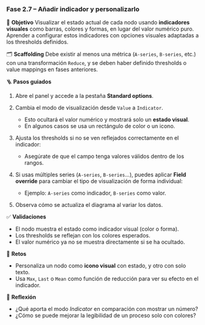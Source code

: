 ### Fase 2.7 – Añadir indicador y personalizarlo

🎯 **Objetivo**
Visualizar el estado actual de cada nodo usando **indicadores visuales** como barras, colores y formas, en lugar del valor numérico puro. Aprender a configurar estos indicadores con opciones visuales adaptadas a los thresholds definidos.

🗂️ **Scaffolding**
Debe existir al menos una métrica (`A-series`, `B-series`, etc.) con una transformación `Reduce`, y se deben haber definido thresholds o value mappings en fases anteriores.

🪜 **Pasos guiados**

1. Abre el panel y accede a la pestaña **Standard options**.

2. Cambia el modo de visualización desde `Value` a `Indicator`.

   * Esto ocultará el valor numérico y mostrará solo un **estado visual**.
   * En algunos casos se usa un rectángulo de color o un icono.

3. Ajusta los thresholds si no se ven reflejados correctamente en el indicador:

   * Asegúrate de que el campo tenga valores válidos dentro de los rangos.

4. Si usas múltiples series (`A-series`, `B-series`...), puedes aplicar **Field override** para cambiar el tipo de visualización de forma individual:

   * Ejemplo: `A-series` como indicador, `B-series` como valor.

5. Observa cómo se actualiza el diagrama al variar los datos.

✅ **Validaciones**

* El nodo muestra el estado como indicador visual (color o forma).
* Los thresholds se reflejan con los colores esperados.
* El valor numérico ya no se muestra directamente si se ha ocultado.

🎯 **Retos**

* Personaliza un nodo como **icono visual** con estado, y otro con solo texto.
* Usa `Max`, `Last` o `Mean` como función de reducción para ver su efecto en el indicador.

💬 **Reflexión**

* ¿Qué aporta el modo *Indicator* en comparación con mostrar un número?
* ¿Cómo se puede mejorar la legibilidad de un proceso solo con colores?
